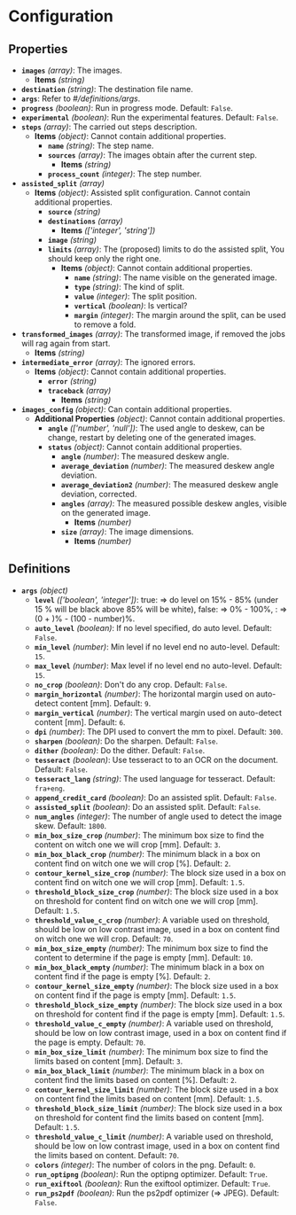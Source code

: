 # Configuration

## Properties

- **`images`** *(array)*: The images.
  - **Items** *(string)*
- **`destination`** *(string)*: The destination file name.
- **`args`**: Refer to *#/definitions/args*.
- **`progress`** *(boolean)*: Run in progress mode. Default: `False`.
- **`experimental`** *(boolean)*: Run the experimental features. Default: `False`.
- **`steps`** *(array)*: The carried out steps description.
  - **Items** *(object)*: Cannot contain additional properties.
    - **`name`** *(string)*: The step name.
    - **`sources`** *(array)*: The images obtain after the current step.
      - **Items** *(string)*
    - **`process_count`** *(integer)*: The step number.
- **`assisted_split`** *(array)*
  - **Items** *(object)*: Assisted split configuration. Cannot contain additional properties.
    - **`source`** *(string)*
    - **`destinations`** *(array)*
      - **Items** *(['integer', 'string'])*
    - **`image`** *(string)*
    - **`limits`** *(array)*: The (proposed) limits to do the assisted split, You should keep only the right one.
      - **Items** *(object)*: Cannot contain additional properties.
        - **`name`** *(string)*: The name visible on the generated image.
        - **`type`** *(string)*: The kind of split.
        - **`value`** *(integer)*: The split position.
        - **`vertical`** *(boolean)*: Is vertical?
        - **`margin`** *(integer)*: The margin around the split, can be used to remove a fold.
- **`transformed_images`** *(array)*: The transformed image, if removed the jobs will rag again from start.
  - **Items** *(string)*
- **`intermediate_error`** *(array)*: The ignored errors.
  - **Items** *(object)*: Cannot contain additional properties.
    - **`error`** *(string)*
    - **`traceback`** *(array)*
      - **Items** *(string)*
- **`images_config`** *(object)*: Can contain additional properties.
  - **Additional Properties** *(object)*: Cannot contain additional properties.
    - **`angle`** *(['number', 'null'])*: The used angle to deskew, can be change, restart by deleting one of the generated images.
    - **`status`** *(object)*: Cannot contain additional properties.
      - **`angle`** *(number)*: The measured deskew angle.
      - **`average_deviation`** *(number)*: The measured deskew angle deviation.
      - **`average_deviation2`** *(number)*: The measured deskew angle deviation, corrected.
      - **`angles`** *(array)*: The measured possible deskew angles, visible on the generated image.
        - **Items** *(number)*
      - **`size`** *(array)*: The image dimensions.
        - **Items** *(number)*
## Definitions

- **`args`** *(object)*
  - **`level`** *(['boolean', 'integer'])*: true: => do level on 15% - 85% (under 15 % will be black above 85% will be white), false: => 0% - 100%, <number>: => (0 + <number>)% - (100 - number)%.
  - **`auto_level`** *(boolean)*: If no level specified, do auto level. Default: `False`.
  - **`min_level`** *(number)*: Min level if no level end no auto-level. Default: `15`.
  - **`max_level`** *(number)*: Max level if no level end no auto-level. Default: `15`.
  - **`no_crop`** *(boolean)*: Don't do any crop. Default: `False`.
  - **`margin_horizontal`** *(number)*: The horizontal margin used on auto-detect content [mm]. Default: `9`.
  - **`margin_vertical`** *(number)*: The vertical margin used on auto-detect content [mm]. Default: `6`.
  - **`dpi`** *(number)*: The DPI used to convert the mm to pixel. Default: `300`.
  - **`sharpen`** *(boolean)*: Do the sharpen. Default: `False`.
  - **`dither`** *(boolean)*: Do the dither. Default: `False`.
  - **`tesseract`** *(boolean)*: Use tesseract to to an OCR on the document. Default: `False`.
  - **`tesseract_lang`** *(string)*: The used language for tesseract. Default: `fra+eng`.
  - **`append_credit_card`** *(boolean)*: Do an assisted split. Default: `False`.
  - **`assisted_split`** *(boolean)*: Do an assisted split. Default: `False`.
  - **`num_angles`** *(integer)*: The number of angle used to detect the image skew. Default: `1800`.
  - **`min_box_size_crop`** *(number)*: The minimum box size to find the content on witch one we will crop [mm]. Default: `3`.
  - **`min_box_black_crop`** *(number)*: The minimum black in a box on content find on witch one we will crop [%]. Default: `2`.
  - **`contour_kernel_size_crop`** *(number)*: The block size used in a box on content find on witch one we will crop [mm]. Default: `1.5`.
  - **`threshold_block_size_crop`** *(number)*: The block size used in a box on threshold for content find on witch one we will crop [mm]. Default: `1.5`.
  - **`threshold_value_c_crop`** *(number)*: A variable used on threshold, should be low on low contrast image, used in a box on content find on witch one we will crop. Default: `70`.
  - **`min_box_size_empty`** *(number)*: The minimum box size to find the content to determine if the page is empty [mm]. Default: `10`.
  - **`min_box_black_empty`** *(number)*: The minimum black in a box on content find if the page is empty [%]. Default: `2`.
  - **`contour_kernel_size_empty`** *(number)*: The block size used in a box on content find if the page is empty [mm]. Default: `1.5`.
  - **`threshold_block_size_empty`** *(number)*: The block size used in a box on threshold for content find if the page is empty [mm]. Default: `1.5`.
  - **`threshold_value_c_empty`** *(number)*: A variable used on threshold, should be low on low contrast image, used in a box on content find if the page is empty. Default: `70`.
  - **`min_box_size_limit`** *(number)*: The minimum box size to find the limits based on content [mm]. Default: `3`.
  - **`min_box_black_limit`** *(number)*: The minimum black in a box on content find the limits based on content [%]. Default: `2`.
  - **`contour_kernel_size_limit`** *(number)*: The block size used in a box on content find the limits based on content [mm]. Default: `1.5`.
  - **`threshold_block_size_limit`** *(number)*: The block size used in a box on threshold for content find the limits based on content [mm]. Default: `1.5`.
  - **`threshold_value_c_limit`** *(number)*: A variable used on threshold, should be low on low contrast image, used in a box on content find the limits based on content. Default: `70`.
  - **`colors`** *(integer)*: The number of colors in the png. Default: `0`.
  - **`run_optipng`** *(boolean)*: Run the optipng optimizer. Default: `True`.
  - **`run_exiftool`** *(boolean)*: Run the exiftool optimizer. Default: `True`.
  - **`run_ps2pdf`** *(boolean)*: Run the ps2pdf optimizer (=> JPEG). Default: `False`.
